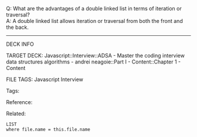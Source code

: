 Q: What are the advantages of a double linked list in terms of iteration or traversal?  
A: A double linked list allows iteration or traversal from both the front and the back.
<!--ID: 1690032123819-->

---

DECK INFO

TARGET DECK: Javascript::Interview::ADSA - Master the coding interview data structures algorithms - andrei neagoie::Part I - Content::Chapter 1 - Content

FILE TAGS: Javascript Interview

Tags:

Reference:

Related:

```dataview
LIST
where file.name = this.file.name
```
